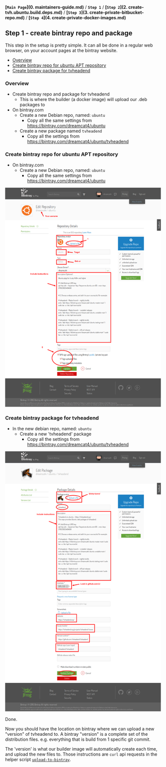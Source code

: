 **[`Main Page`](0. maintainers-guide.md)** / **`Step 1`** / **[`Step 2`](2. create-tvh.ubuntu.build.deps.md)** / **[`Step 3`](3. create-private-bitbucket-repo.md)** / **[`Step 4`](4. create-private-docker-images.md)**

## Step 1 - create bintray repo and package

This step in the setup is pretty simple. It can all be done in a regular web browser, on your account pages at the bintray website.

<!-- START doctoc generated TOC please keep comment here to allow auto update -->
<!-- DON'T EDIT THIS SECTION, INSTEAD RE-RUN doctoc TO UPDATE -->
 

- [Overview](#overview)
- [Create bintray repo for ubuntu APT repository](#create-bintray-repo-for-ubuntu-apt-repository)
- [Create bintray package for tvheadend](#create-bintray-package-for-tvheadend)

<!-- END doctoc generated TOC please keep comment here to allow auto update -->

### Overview

* Create bintray repo and package for tvheadend
  * This is where the builder (a docker image) will upload our .deb packages to
* On bintray.com
  * Create a new Debian repo, named: `ubuntu`
    * Copy all the same settings from https://bintray.com/dreamcat4/ubuntu
  * Create a new package named `tvheadend`
    * Copy all the settings from https://bintray.com/dreamcat4/ubuntu/tvheadend

### Create bintray repo for ubuntu APT repository

* On bintray.com
  * Create a new Debian repo, named: `ubuntu`
    * Copy all the same settings from https://bintray.com/dreamcat4/ubuntu

![Bintray - New repo 'ubuntu-master'](_img/bt-new-repo-ubuntu.png)

### Create bintray package for tvheadend

  * In the new debian repo, named: `ubuntu`
    * Create a new 'tvheadend' package
      * Copy all the settings from https://bintray.com/dreamcat4/ubuntu/tvheadend

![Bintray - New package 'tvheadend'](_img/bt-new-package-tvheadend.png)

Done.

Now you should have the location on bintray where we can upload a new "version" of tvheadend to. A bintray "version" is a complete set of the distribution files. e.g. everything that is build from 1 specific git commit.

The 'version' is what our builder image will automatically create each time, and upload the new files to. Those instructions are `curl` api requests in the helper script [`upload-to-bintray`](https://github.com/tvheadend/tvheadend-build/blob/master/ubuntu/master/upload-to-bintray).

